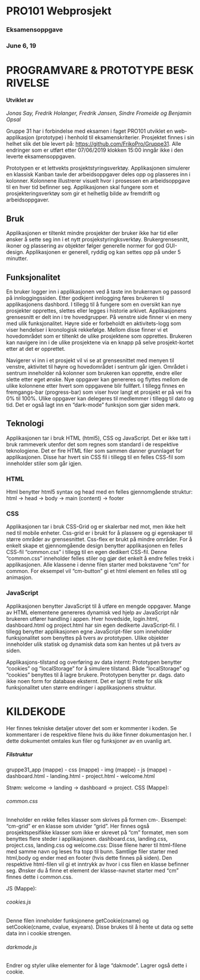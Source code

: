 
# PRO101 Webprosjekt
### Eksamensoppgave
### June 6, 19

# PROGRAMVARE & PROTOTYPE BESKRIVELSE
#### Utviklet av 
*Jonas Say, Fredrik Holanger, Fredrik Jansen, Sindre Fromeide og Benjamin Opsal*

Gruppe 31 har i forbindelse med eksamen i faget PRO101 utviklet en web-applikasjon (prototype) i henhold til eksamenskriterier. Prosjektet finnes i sin helhet slik det ble levert på: https://github.com/FrikoPro/Gruppe31. Alle endringer som er utført etter 07/06/2019 klokken 15:00 inngår ikke i den leverte eksamensoppgaven. 

Prototypen er et lettvekts prosjektstyringsverktøy. Applikasjonen simulerer en klassisk Kanban tavle der arbeidsoppgaver deles opp og plasseres inn i kolonner. Kolonnene illustrerer visuelt hvor i prosessen en arbeidsoppgave til en hver tid befinner seg. Applikasjonen skal fungere som et prosjekteringsverktøy som gir et helhetlig bilde av fremdrift og arbeidsoppgaver.

## Bruk
Applikasjonen er tiltenkt mindre prosjekter der bruker ikke har tid eller ønsker å  sette seg inn i et nytt prosjekstyringksverktøy. Brukergrensesnitt, ikoner og plassering av objekter følger generelle normer for god GUI-design. Applikasjonen er generell, ryddig og kan settes opp på under 5 minutter. 

## Funksjonalitet
En bruker logger inn i applikasjonen ved å taste inn brukernavn og passord på innloggingssiden. Etter godkjent innlogging føres brukeren til applikasjonens dashbord. I tillegg til å fungere som en oversikt kan nye prosjekter opprettes, slettes eller legges i historie arkivet. Applikasjonens grensesnitt er delt inn i tre hovedgrupper. På venstre side finner vi en meny med ulik funksjonalitet. Høyre side er forbeholdt en aktivitets-logg som viser hendelser i kronologisk rekkefølge. Mellom disse finner vi et hovedområdet som er tiltenkt de ulike prosjektene som opprettes. Brukeren kan navigere inn i de ulike prosjektene via en knapp på selve prosjekt-kortet etter at det er opprettet. 

Navigerer vi inn i et prosjekt vil vi se at grensesnittet med menyen til venstre, aktivitet til høyre og hovedområdet i sentrum går igjen. Området i sentrum inneholder nå kolonner som brukeren kan opprette, endre eller slette etter eget ønske. Nye oppgaver kan genereres og flyttes mellom de ulike kolonnene etter hvert som oppgavene blir fullført. I tillegg finnes en fremgangs-bar (progress-bar) som viser hvor langt et prosjekt er på vei fra 0% til 100%. Ulike oppgaver kan delegeres til medlemmer i tillegg til dato og tid. Det er også lagt inn en “dark-mode” funksjon som gjør siden mørk. 


## Teknologi
Applikasjonen tar i bruk HTML (html5), CSS og JavaScript. Det er ikke tatt i bruk rammeverk utenfor det som regnes som standard i de respektive teknologiene. Det er fire HTML filer som sammen danner grunnlaget for applikasjonen. Disse har hvert sin CSS fil i tillegg til en felles CSS-fil som inneholder stiler som går igjen.

### HTML
Html benytter html5 syntax og head med en felles gjennomgående struktur: html -> head -> body -> main (content) -> footer

### CSS
Applikasjonen tar i bruk CSS-Grid og er skalerbar ned mot, men ikke helt ned til mobile enheter. Css-grid er i brukt for å plassere og gi egenskaper til større områder av grensesnittet. Css-flex er brukt på mindre områder. For å enkelt skape et gjennomgående design benytter applikasjonen en felles CSS-fil “common.css” i tillegg til en egen dedikert CSS-fil. Denne “common.css” inneholder felles stiler og gjør det enkelt å endre felles trekk i applikasjonen. Alle klassene  i denne filen starter med bokstavene “cm” for common. For eksempel vil “cm-button” gi et html element en felles stil og animasjon. 

### JavaScript
Applikasjonen benytter JavaScript til å utføre en mengde oppgaver. Mange av HTML elementene genereres dynamisk ved hjelp av JavaScript når brukeren utfører handling i appen. Hver hovedside, login.html, dashboard.html og project.html har sin egen dedikerte JavaScript-fil. I tillegg benytter applikasjonen egne JavaScript-filer som inneholder funksjonalitet som benyttes på tvers av prototypen. Ulike objekter inneholder ulik statisk og dynamisk data som kan hentes ut på tvers av siden.

Applikasjons-tilstand og overføring av data internt: Prototypen benytter “cookies” og “localStorage” for å simulere tilstand. Både “localStorage” og “cookies” benyttes til å lagre brukere. Prototypen benytter pr. dags. dato ikke noen form for database eksternt. Det er lagt til rette for slik funksjonalitet uten større endringer i applikasjonens struktur. 

# KILDEKODE

Her finnes tekniske detaljer utover det som er kommenter i koden. Se kommentarer i de respektive filene hvis du ikke finner dokumentasjon her. I dette dokumentet omtales kun filer og funksjoner av en uvanlig art. 

##### Filstruktur
gruppe31_app (mappe)
	- css (mappe)
	- img (mappe)
	- js (mappe)
	- dashboard.html
	- landing.html
	- project.html
	- welcome.html


Strøm: welcome -> landing -> dashboard -> project.
CSS (Mappe):

###### common.css
Inneholder en rekke felles klasser som skrives på formen cm-<klassenavn>. Eksempel: “cm-grid” er en klasse som utvider “grid”. Her finnes også prosjektspesifikke klasser som ikke er skrevet på “cm” formatet, men som benyttes flere steder i applikasjonen.
dashboard.css, landing.css, project.css, landing.css og welcome.css:
Disse filene hører til html-filene med samme navn og leses fra topp til bunn. Samtlige filer starter med html,body og ender med en footer (hvis dette finnes på siden). Den respektive html-filen vil gi et inntrykk av hvor i css filen en klasse befinner seg. Ønsker du å finne et element der klasse-navnet starter med “cm” finnes dette i common.css.

JS (Mappe):

###### cookies.js
Denne filen inneholder funksjonene getCookie(cname) og setCookie(cname, cvalue, exyears). Disse brukes til å hente ut data og sette data inn i cookie strengen.

###### darkmode.js
Endrer og styler ulike elementer for å lage “dakmode”. Lagrer også dette i cookie. 
